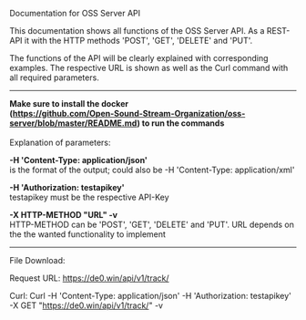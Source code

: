 
 Documentation for OSS Server API 
 
 This documentation shows all functions of the OSS Server API.
 As a REST-API it with the HTTP methods 'POST', 'GET', 'DELETE' and 'PUT'.
 
 The functions of the API will be clearly explained with corresponding examples.
 The respective URL is shown as well as the Curl command 
 with all required parameters.
 
 --------------------------------------------------------------------------
 **Make sure to install the docker <br> (https://github.com/Open-Sound-Stream-Organization/oss-server/blob/master/README.md) to run the commands** <br> <br>
 Explanation of parameters:
 
 **-H 'Content-Type: application/json'** <br>
 is the format of the output; could also be 
 -H 'Content-Type: application/xml'
 
 **-H 'Authorization: testapikey'** <br>
 testapikey must be the respective API-Key
  
 **-X HTTP-METHOD "URL" -v** <br>
  HTTP-METHOD can be 'POST', 'GET', 'DELETE' and 'PUT'.
  URL depends on the the wanted functionality to implement 
 
 ---------------------------------------------------------------------------
 
 File Download:
 
 Request URL:
 https://de0.win/api/v1/track/
 
 Curl:
 Curl -H 'Content-Type: application/json' -H 'Authorization: testapikey'  -X GET "https://de0.win/api/v1/track/" -v
 
 
 
 
